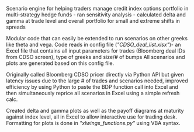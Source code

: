  
Scenario engine for helping traders manage credit index options portfolio in multi-strategy hedge funds - ran sensitivity analysis - calculated delta and gamma at trade level and overall portfolio for small and extreme shifts in spreads

Modular code that can easily be extended to run scenarios on other greeks like theta and vega.
Code reads in config file (_"CDSO_deal_list.xlsx"_)- an Excel file that contains all input parameters for trades (Bloomberg deal IDs from CDSO screen), type of greeks and size/# of bumps  All scenarios and plots are generated based on this config file.

Originally called Bloomberg CDSO pricer directly via Python API but given latency issues due to the large # of trades and scenarios needed, improved efficiency by using Python to paste the BDP function call into Excel and then simultaneously reprice all scenarios in Excel using a simple refresh calc. 

Created delta and gamma plots as well as the payoff diagrams at maturity against index level, all in Excel to allow interactive use for trading desk. Formatting for plots is done in _"xlwings_functions.py"_ using VBA syntax.





